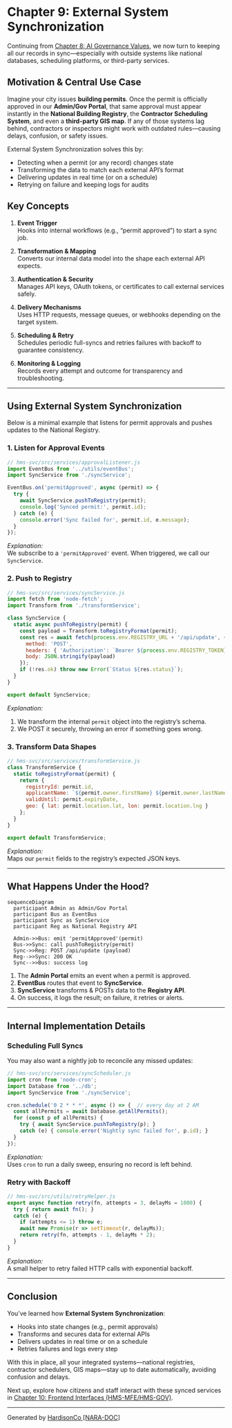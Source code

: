 # Chapter 9: External System Synchronization

Continuing from [Chapter 8: AI Governance Values](08_ai_governance_values_.md), we now turn to keeping all our records in sync—especially with outside systems like national databases, scheduling platforms, or third-party services.

## Motivation & Central Use Case

Imagine your city issues **building permits**. Once the permit is officially approved in our **Admin/Gov Portal**, that same approval must appear instantly in the **National Building Registry**, the **Contractor Scheduling System**, and even a **third-party GIS map**. If any of those systems lag behind, contractors or inspectors might work with outdated rules—causing delays, confusion, or safety issues.

External System Synchronization solves this by:
- Detecting when a permit (or any record) changes state  
- Transforming the data to match each external API’s format  
- Delivering updates in real time (or on a schedule)  
- Retrying on failure and keeping logs for audits  

## Key Concepts

1. **Event Trigger**  
   Hooks into internal workflows (e.g., “permit approved”) to start a sync job.

2. **Transformation & Mapping**  
   Converts our internal data model into the shape each external API expects.

3. **Authentication & Security**  
   Manages API keys, OAuth tokens, or certificates to call external services safely.

4. **Delivery Mechanisms**  
   Uses HTTP requests, message queues, or webhooks depending on the target system.

5. **Scheduling & Retry**  
   Schedules periodic full-syncs and retries failures with backoff to guarantee consistency.

6. **Monitoring & Logging**  
   Records every attempt and outcome for transparency and troubleshooting.

---

## Using External System Synchronization

Below is a minimal example that listens for permit approvals and pushes updates to the National Registry.

### 1. Listen for Approval Events

```javascript
// hms-svc/src/services/approvalListener.js
import EventBus from '../utils/eventBus';
import SyncService from './syncService';

EventBus.on('permitApproved', async (permit) => {
  try {
    await SyncService.pushToRegistry(permit);
    console.log('Synced permit:', permit.id);
  } catch (e) {
    console.error('Sync failed for', permit.id, e.message);
  }
});
```
*Explanation:*  
We subscribe to a `'permitApproved'` event. When triggered, we call our `SyncService`.

### 2. Push to Registry

```javascript
// hms-svc/src/services/syncService.js
import fetch from 'node-fetch';
import Transform from './transformService';

class SyncService {
  static async pushToRegistry(permit) {
    const payload = Transform.toRegistryFormat(permit);
    const res = await fetch(process.env.REGISTRY_URL + '/api/update', {
      method: 'POST',
      headers: { 'Authorization': `Bearer ${process.env.REGISTRY_TOKEN}` },
      body: JSON.stringify(payload)
    });
    if (!res.ok) throw new Error(`Status ${res.status}`);
  }
}

export default SyncService;
```
*Explanation:*  
1. We transform the internal `permit` object into the registry’s schema.  
2. We POST it securely, throwing an error if something goes wrong.

### 3. Transform Data Shapes

```javascript
// hms-svc/src/services/transformService.js
class TransformService {
  static toRegistryFormat(permit) {
    return {
      registryId: permit.id,
      applicantName: `${permit.owner.firstName} ${permit.owner.lastName}`,
      validUntil: permit.expiryDate,
      geo: { lat: permit.location.lat, lon: permit.location.lng }
    };
  }
}

export default TransformService;
```
*Explanation:*  
Maps our `permit` fields to the registry’s expected JSON keys.

---

## What Happens Under the Hood?

```mermaid
sequenceDiagram
  participant Admin as Admin/Gov Portal
  participant Bus as EventBus
  participant Sync as SyncService
  participant Reg as National Registry API

  Admin->>Bus: emit 'permitApproved'(permit)
  Bus->>Sync: call pushToRegistry(permit)
  Sync->>Reg: POST /api/update (payload)
  Reg-->>Sync: 200 OK
  Sync-->>Bus: success log
```

1. The **Admin Portal** emits an event when a permit is approved.  
2. **EventBus** routes that event to **SyncService**.  
3. **SyncService** transforms & POSTs data to the **Registry API**.  
4. On success, it logs the result; on failure, it retries or alerts.

---

## Internal Implementation Details

### Scheduling Full Syncs

You may also want a nightly job to reconcile any missed updates:

```javascript
// hms-svc/src/services/syncScheduler.js
import cron from 'node-cron';
import Database from '../db';
import SyncService from './syncService';

cron.schedule('0 2 * * *', async () => {  // every day at 2 AM
  const allPermits = await Database.getAllPermits();
  for (const p of allPermits) {
    try { await SyncService.pushToRegistry(p); }
    catch (e) { console.error('Nightly sync failed for', p.id); }
  }
});
```
*Explanation:*  
Uses `cron` to run a daily sweep, ensuring no record is left behind.

### Retry with Backoff

```javascript
// hms-svc/src/utils/retryHelper.js
export async function retry(fn, attempts = 3, delayMs = 1000) {
  try { return await fn(); }
  catch (e) {
    if (attempts <= 1) throw e;
    await new Promise(r => setTimeout(r, delayMs));
    return retry(fn, attempts - 1, delayMs * 2);
  }
}
```
*Explanation:*  
A small helper to retry failed HTTP calls with exponential backoff.

---

## Conclusion

You’ve learned how **External System Synchronization**:

- Hooks into state changes (e.g., permit approvals)  
- Transforms and secures data for external APIs  
- Delivers updates in real time or on a schedule  
- Retries failures and logs every step  

With this in place, all your integrated systems—national registries, contractor schedulers, GIS maps—stay up to date automatically, avoiding confusion and delays.

Next up, explore how citizens and staff interact with these synced services in [Chapter 10: Frontend Interfaces (HMS-MFE/HMS-GOV)](10_frontend_interfaces__hms_mfe_hms_gov__.md).

---

Generated by [HardisonCo [NARA-DOC]](https://github.com/The-Pocket/Tutorial-Codebase-Knowledge)